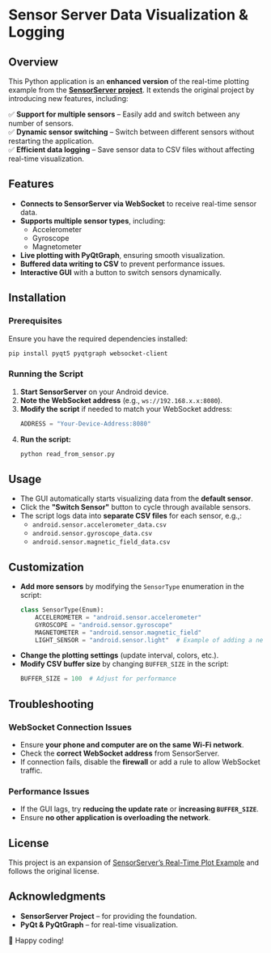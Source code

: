 # Sensor Server Data Visualization & Logging

## Overview
This Python application is an **enhanced version** of the real-time plotting example from the **[SensorServer project](https://github.com/umer0586/SensorServer/wiki/Real-Time-Plot-Example-(-Python))**. It extends the original project by introducing new features, including:

✅ **Support for multiple sensors** – Easily add and switch between any number of sensors.  
✅ **Dynamic sensor switching** – Switch between different sensors without restarting the application.  
✅ **Efficient data logging** – Save sensor data to CSV files without affecting real-time visualization.  

## Features
- **Connects to SensorServer via WebSocket** to receive real-time sensor data.
- **Supports multiple sensor types**, including:
  - Accelerometer
  - Gyroscope
  - Magnetometer
- **Live plotting with PyQtGraph**, ensuring smooth visualization.
- **Buffered data writing to CSV** to prevent performance issues.
- **Interactive GUI** with a button to switch sensors dynamically.

## Installation
### Prerequisites
Ensure you have the required dependencies installed:
```bash
pip install pyqt5 pyqtgraph websocket-client
```

### Running the Script
1. **Start SensorServer** on your Android device.
2. **Note the WebSocket address** (e.g., `ws://192.168.x.x:8080`).
3. **Modify the script** if needed to match your WebSocket address:
   ```python
   ADDRESS = "Your-Device-Address:8080"
   ```
4. **Run the script:**
   ```bash
   python read_from_sensor.py
   ```

## Usage
- The GUI automatically starts visualizing data from the **default sensor**.
- Click the **"Switch Sensor"** button to cycle through available sensors.
- The script logs data into **separate CSV files** for each sensor, e.g.,:
  - `android.sensor.accelerometer_data.csv`
  - `android.sensor.gyroscope_data.csv`
  - `android.sensor.magnetic_field_data.csv`

## Customization
- **Add more sensors** by modifying the `SensorType` enumeration in the script:
  ```python
  class SensorType(Enum):
      ACCELEROMETER = "android.sensor.accelerometer"
      GYROSCOPE = "android.sensor.gyroscope"
      MAGNETOMETER = "android.sensor.magnetic_field"
      LIGHT_SENSOR = "android.sensor.light"  # Example of adding a new sensor
  ```
- **Change the plotting settings** (update interval, colors, etc.).
- **Modify CSV buffer size** by changing `BUFFER_SIZE` in the script:
  ```python
  BUFFER_SIZE = 100  # Adjust for performance
  ```

## Troubleshooting
### WebSocket Connection Issues
- Ensure **your phone and computer are on the same Wi-Fi network**.
- Check the **correct WebSocket address** from SensorServer.
- If connection fails, disable the **firewall** or add a rule to allow WebSocket traffic.

### Performance Issues
- If the GUI lags, try **reducing the update rate** or **increasing `BUFFER_SIZE`**.
- Ensure **no other application is overloading the network**.

## License
This project is an expansion of [SensorServer’s Real-Time Plot Example](https://github.com/umer0586/SensorServer/wiki/Real-Time-Plot-Example-(-Python)) and follows the original license.

## Acknowledgments
- **SensorServer Project** – for providing the foundation.
- **PyQt & PyQtGraph** – for real-time visualization.

🚀 Happy coding!

